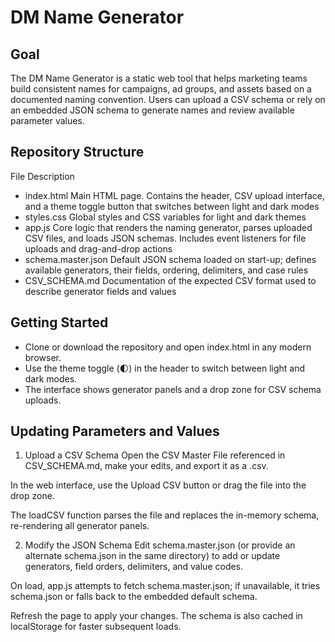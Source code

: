 # DM Name Generator
## Goal 
The DM Name Generator is a static web tool that helps marketing teams build consistent names for campaigns, ad groups, and assets based on a documented naming convention. Users can upload a CSV schema or rely on an embedded JSON schema to generate names and review available parameter values.

## Repository Structure
File	Description
- index.html	Main HTML page. Contains the header, CSV upload interface, and a theme toggle button that switches between light and dark modes
- styles.css	Global styles and CSS variables for light and dark themes
- app.js	Core logic that renders the naming generator, parses uploaded CSV files, and loads JSON schemas. Includes event listeners for file uploads and drag-and-drop actions
- schema.master.json	Default JSON schema loaded on start-up; defines available generators, their fields, ordering, delimiters, and case rules
- CSV_SCHEMA.md	Documentation of the expected CSV format used to describe generator fields and values

## Getting Started
- Clone or download the repository and open index.html in any modern browser.
- Use the theme toggle (🌓) in the header to switch between light and dark modes.
- The interface shows generator panels and a drop zone for CSV schema uploads.

## Updating Parameters and Values
1. Upload a CSV Schema
Open the CSV Master File referenced in CSV_SCHEMA.md, make your edits, and export it as a .csv.

In the web interface, use the Upload CSV button or drag the file into the drop zone.

The loadCSV function parses the file and replaces the in-memory schema, re-rendering all generator panels.

2. Modify the JSON Schema
Edit schema.master.json (or provide an alternate schema.json in the same directory) to add or update generators, field orders, delimiters, and value codes.

On load, app.js attempts to fetch schema.master.json; if unavailable, it tries schema.json or falls back to the embedded default schema.

Refresh the page to apply your changes. The schema is also cached in localStorage for faster subsequent loads.
